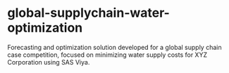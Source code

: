 # global-supplychain-water-optimization
Forecasting and optimization solution developed for a global supply chain case competition, focused on minimizing water supply costs for XYZ Corporation using SAS Viya.
